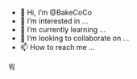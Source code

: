 - 👋 Hi, I’m @BakeCoCo
- 👀 I’m interested in ...
- 🌱 I’m currently learning ...
- 💞️ I’m looking to collaborate on ...
- 📫 How to reach me ...

<!---
BakeCoCo/BakeCoCo is a ✨ special ✨ repository because its `README.md` (this file) appears on your GitHub profile.
You can click the Preview link to take a look at your changes.
--->


뭐
